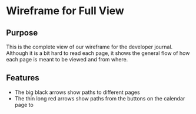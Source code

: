 # Wireframe for Full View

## Purpose
This is the complete view of our wireframe for the developer journal. Although it is a bit hard to read each page, it shows the general flow of how each page is meant to be viewed and from where.

## Features
- The big black arrows show paths to different pages
- The thin long red arrows show paths from the buttons on the calendar page to 

